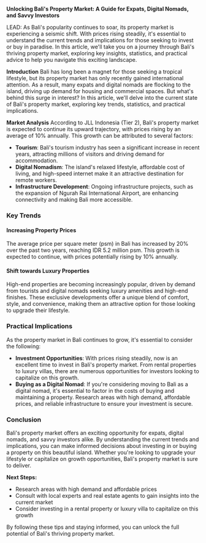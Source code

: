 **Unlocking Bali's Property Market: A Guide for Expats, Digital Nomads, and Savvy Investors**

LEAD:
As Bali's popularity continues to soar, its property market is experiencing a seismic shift. With prices rising steadily, it's essential to understand the current trends and implications for those seeking to invest or buy in paradise. In this article, we'll take you on a journey through Bali's thriving property market, exploring key insights, statistics, and practical advice to help you navigate this exciting landscape.

**Introduction**
Bali has long been a magnet for those seeking a tropical lifestyle, but its property market has only recently gained international attention. As a result, many expats and digital nomads are flocking to the island, driving up demand for housing and commercial spaces. But what's behind this surge in interest? In this article, we'll delve into the current state of Bali's property market, exploring key trends, statistics, and practical implications.

**Market Analysis**
According to JLL Indonesia (Tier 2), Bali's property market is expected to continue its upward trajectory, with prices rising by an average of 10% annually. This growth can be attributed to several factors:

* **Tourism**: Bali's tourism industry has seen a significant increase in recent years, attracting millions of visitors and driving demand for accommodation.
* **Digital Nomadism**: The island's relaxed lifestyle, affordable cost of living, and high-speed internet make it an attractive destination for remote workers.
* **Infrastructure Development**: Ongoing infrastructure projects, such as the expansion of Ngurah Rai International Airport, are enhancing connectivity and making Bali more accessible.

### Key Trends

#### Increasing Property Prices
The average price per square meter (psm) in Bali has increased by 20% over the past two years, reaching IDR 5.2 million psm. This growth is expected to continue, with prices potentially rising by 10% annually.

#### Shift towards Luxury Properties
High-end properties are becoming increasingly popular, driven by demand from tourists and digital nomads seeking luxury amenities and high-end finishes. These exclusive developments offer a unique blend of comfort, style, and convenience, making them an attractive option for those looking to upgrade their lifestyle.

### Practical Implications

As the property market in Bali continues to grow, it's essential to consider the following:

* **Investment Opportunities**: With prices rising steadily, now is an excellent time to invest in Bali's property market. From rental properties to luxury villas, there are numerous opportunities for investors looking to capitalize on this growth.
* **Buying as a Digital Nomad**: If you're considering moving to Bali as a digital nomad, it's essential to factor in the costs of buying and maintaining a property. Research areas with high demand, affordable prices, and reliable infrastructure to ensure your investment is secure.

### Conclusion
Bali's property market offers an exciting opportunity for expats, digital nomads, and savvy investors alike. By understanding the current trends and implications, you can make informed decisions about investing in or buying a property on this beautiful island. Whether you're looking to upgrade your lifestyle or capitalize on growth opportunities, Bali's property market is sure to deliver.

**Next Steps:**

* Research areas with high demand and affordable prices
* Consult with local experts and real estate agents to gain insights into the current market
* Consider investing in a rental property or luxury villa to capitalize on this growth

By following these tips and staying informed, you can unlock the full potential of Bali's thriving property market.